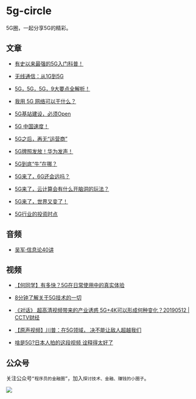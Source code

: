 # 5g-circle

5G圈，一起分享5G的精彩。

## 文章

* [有史以来最强的5G入门科普！](https://zhuanlan.zhihu.com/p/40671102)

* [无线通信：从1G到5G](https://mp.weixin.qq.com/s/aEFoAYNCsdwgEfo1sWm6UQ)

* [5G，5G，5G，9大要点全解析！](https://mp.weixin.qq.com/s/pGrs7uNEvXcsS_qu9iD1Mw)

* [我用 5G 网络可以干什么？](https://www.zhihu.com/question/314766480/answer/708378659)

* [5G基站建设，必须Open](https://mp.weixin.qq.com/s/v1nHLNR2GKgEryNe-_Cp9g)

* [5G 中国速度！](https://mp.weixin.qq.com/s/QskIX_3BuNVHvwl2ywP04A)

* [5G之后，再无“运营商”](https://mp.weixin.qq.com/s/AbqOyjE-uxfuqlZtfZASOQ)

* [5G牌照发放！华为发声！](https://mp.weixin.qq.com/s/ZcsdnVN2QTqEHmSCHbbYkw)

* [5G到底“牛”在哪？](https://mp.weixin.qq.com/s/jfUHlri37D7UPa14Z2cNQg)

* [5G来了，6G还会远吗？](https://mp.weixin.qq.com/s/xJp8YnIb8O3Qq97VBj5hrA)

* [5G来了，云计算会有什么开脑洞的玩法？](https://www.zhihu.com/question/328128885)

* [5G来了，世界又变了！](https://mp.weixin.qq.com/s?src=11&timestamp=1561617220&ver=1693&signature=ngiPjHAEc0LFmrNEfSU1N1oyqbYo2BQherRpiAowDn3Td9It64JIbzTNWpl*X2ozwjZnNbNIRe47rf0W7ChnD0gXgKYmeJ921audt7BgRVycY4BBZJhhuvjqqhhFxDcF&new=1)

* [5G行业的投资时点](https://mp.weixin.qq.com/s/ZVMyAh07cUCFkOd4ZVVzzQ)

## 音频

* [吴军·信息论40讲](https://h5.sao.cn/product/detail?alias=ol0nqijuh7ny&spm=igeto446)

## 视频
* [【何同学】有多快？5G在日常使用中的真实体验](https://www.bilibili.com/video/av54737593/)

* [8分钟了解关于5G技术的一切](https://www.bilibili.com/video/av15276094/)

* [《对话》 超高清视频带来的产业诱惑 5G+4K可以形成何种变化？20190512 | CCTV财经](https://www.youtube.com/watch?v=8lHPdSEsYGY&vl=zh-Hans)

* [【原声视频】川普：在5G领域， 决不能让敌人超越我们](https://www.youtube.com/watch?v=aLgQdkXd3UE)

* [啥是5G?日本人拍的这段视频 诠释得太好了](https://www.aboluowang.com/2019/0217/1247312.html)

## 公众号

关注公众号`“程序员的金融圈”`，加入`探讨技术、金融、赚钱的小圈子`。

![](https://user-gold-cdn.xitu.io/2019/6/9/16b39674126fc0f0?imageView2/0/w/1280/h/960/format/webp/ignore-error/1)
